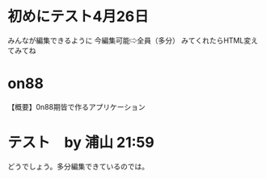 # 初めにテスト4月26日
みんなが編集できるように
今編集可能⇨全員（多分）
みてくれたらHTML変えてみてね

# on88
 【概要】0n88期皆で作るアプリケーション

# テスト　by 浦山 21:59
どうでしょう。多分編集できているのでは。